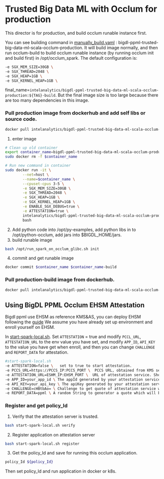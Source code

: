 # Trusted Big Data ML with Occlum for production
This director is for production, and build occlum runable instance first.

You can see building command in [manually_build.yaml](https://github.com/intel-analytics/BigDL/blob/main/.github/workflows/manually_build.yml#L485) : bigdl-ppml-trusted-big-data-ml-scala-occlum-production.
It will build image normally, and then run occlum-build to build occlum runable instance (by running occlum init and build first) in /opt/occlum_spark. The default configuration is:
```bash
-e SGX_MEM_SIZE=30GB \
-e SGX_THREAD=2048 \
-e SGX_HEAP=1GB \
-e SGX_KERNEL_HEAP=1GB \
```

final_name=`intelanalytics/bigdl-ppml-trusted-big-data-ml-scala-occlum-production:${TAG}-build`. But the final image size is too large because there are too many dependencies in this image.

### Pull production image from dockerhub and add self libs or source code.
```bash
docker pull intelanalytics/bigdl-ppml-trusted-big-data-ml-scala-occlum-production:2.4.0
```
1. enter image
```bash
# Clean up old container 
export container_name=bigdl-ppml-trusted-big-data-ml-scala-occlum-production 
sudo docker rm -f $container_name 

# Run new command in container 
sudo docker run -it \
        --net=host \
        --name=$container_name \
        --cpuset-cpus 3-5 \
        -e SGX_MEM_SIZE=30GB \
        -e SGX_THREAD=2048 \
        -e SGX_HEAP=1GB \
        -e SGX_KERNEL_HEAP=1GB \
        -e ENABLE_SGX_DEBUG=true \
        -e ATTESTATION=true \
        intelanalytics/bigdl-ppml-trusted-big-data-ml-scala-occlum-production:2.4.0 \
        bash 
```
2. Add python code into /opt/py-examples, add python libs in to /opt/python-occlum, add jars into $BIGDL_HOME/jars.
3. build runable image
```bash
bash /opt/run_spark_on_occlum_glibc.sh init 
```
4. commit and get runable image
```bash
docker commit $container_name $container_name-build
```

### Pull production-build image from dockerhub.

```bash
docker pull intelanalytics/bigdl-ppml-trusted-big-data-ml-scala-occlum-production:2.4.0-build
```

## Using BigDL PPML Occlum EHSM Attestation
Bigdl ppml use EHSM as reference KMS&AS, you can deploy EHSM following the [guide](https://github.com/intel-analytics/BigDL/tree/main/ppml/services/ehsm/kubernetes#deploy-bigdl-ehsm-kms-on-kubernetes-with-helm-charts)
We assume you have already set up environment and enroll yourself on EHSM.

In [start-spark-local.sh](https://github.com/intel-analytics/BigDL/blob/main/ppml/trusted-big-data-ml/scala/docker-occlum/production/start-spark-local.sh). Set `ATTESTATION` = true and modify `PCCL_URL`, `ATTESTATION_URL` to the env value you have set,
and modify `APP_ID`, `API_KEY` to the value you have get  when enroll, and then you can change `CHALLENGE` and
`REPORT_DATA` for attestation.

``` bash
#start-spark-local.sh
-e ATTESTATION=false \   set to true to start attestation.
-e PCCS_URL=https://PCCS_IP:PCCS_PORT \  PCCS URL, obtained from KMS services or a self-deployed one. Should match the format https://<ip_address>:<port>.
-e ATTESTATION_URL=ESHM_IP:EHSM_PORT \  URL of attestation service. Should match the format <ip_address>:<port>.
-e APP_ID=your_app_id \ The appId generated by your attestation service.
-e API_KEY=your_api_key \ The apiKey generated by your attestation service.
-e CHALLENGE=cHBtbAo= \ Challenge to get quote of attestation service which will be verified by local SGX SDK. Should be a BASE64 string. It can be a casual BASE64 string, for example, it can be generated by the command echo ppml|base64.
-e REPORT_DATA=ppml \ A random String to generator a quote which will be send to attestation service and use for attest. Default is ppml.
```
### Register and get policy_Id
1. Verify that the attestation server is trusted.
```bash
bash start-spark-local.sh verify
```
2. Register application on attestation server
```bash
bash start-spark-local.sh register
```
3. Get the policy_Id and save for running this occlum application.
```bash
policy_Id ${policy_Id}
```

Then set policy_Id and run application in docker or k8s.
